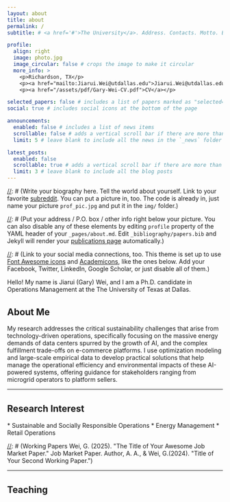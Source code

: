 ```yaml
---
layout: about
title: about
permalink: /
subtitle: # <a href='#'>The University</a>. Address. Contacts. Motto. Etc.

profile:
  align: right
  image: photo.jpg
  image_circular: false # crops the image to make it circular
  more_info: >
    <p>Richardson, TX</p>
    <p><a href="mailto:Jiarui.Wei@utdallas.edu">Jiarui.Wei@utdallas.edu</a></p>
    <p><a href="/assets/pdf/Gary-Wei-CV.pdf">CV</a></p>

selected_papers: false # includes a list of papers marked as "selected={true}"
social: true # includes social icons at the bottom of the page

announcements:
  enabled: false # includes a list of news items
  scrollable: false # adds a vertical scroll bar if there are more than 3 news items
  limit: 5 # leave blank to include all the news in the `_news` folder

latest_posts:
  enabled: false
  scrollable: true # adds a vertical scroll bar if there are more than 3 new posts items
  limit: 3 # leave blank to include all the blog posts
---
```


[//]: # (Write your biography here. Tell the world about yourself. Link to your favorite [subreddit](http://reddit.com). You can put a picture in, too. The code is already in, just name your picture `prof_pic.jpg` and put it in the `img/` folder.)

[//]: # (Put your address / P.O. box / other info right below your picture. You can also disable any of these elements by editing `profile` property of the YAML header of your `_pages/about.md`. Edit `_bibliography/papers.bib` and Jekyll will render your [publications page](/al-folio/publications/) automatically.)

[//]: # (Link to your social media connections, too. This theme is set up to use [Font Awesome icons](https://fontawesome.com/) and [Academicons](https://jpswalsh.github.io/academicons/), like the ones below. Add your Facebook, Twitter, LinkedIn, Google Scholar, or just disable all of them.)

Hello! My name is Jiarui (Gary) Wei, and I am a Ph.D. candidate in Operations Management at the The University of Texas at Dallas. 

[//]: # (I will be on the 2025–2026 academic job market. My research leverages Generative AI and game-theoretic models to enhance managerial decision-making. I pursue two main research streams. The first focuses on probabilistic goods. In this stream, my job market paper examines consumer dynamic responses to the limited-time product sequences, while my Marketing Science paper investigates optimal pricing and probability allocations.)

<h2 id="about me" style="margin-top: 2rem;">About Me</h2>

My research addresses the critical sustainability challenges that arise from technology-driven operations, specifically focusing on the massive energy demands of data centers spurred by the growth of AI, and the complex fulfillment trade-offs on e-commerce platforms. I use optimization modeling and large-scale empirical data to develop practical solutions that help manage the operational efficiency and environmental impacts of these AI-powered systems, offering guidance for stakeholders ranging from microgrid operators to platform sellers.

[//]: # (The second stream focuses on behavioral industrial organization, particularly in service marketing. One working paper designs dynamic contracts for service providers when consumers are influenced by availability bias. Another paper optimizes the rollover policy for unused subscription quota when forgetful customers are served.)

***

<h2 id="research" style="margin-top: 2rem;">Research Interest</h2>
* Sustainable and Socially Responsible Operations
* Energy Management
* Retail Operations

[//]: # (Working Papers Wei, G. (2025). "The Title of Your Awesome Job Market Paper." Job Market Paper.  Author, A. A., & Wei, G.(2024). "Title of Your Second Working Paper.")




***

<h2 id="teaching" style="margin-top: 2rem;">Teaching</h2>


